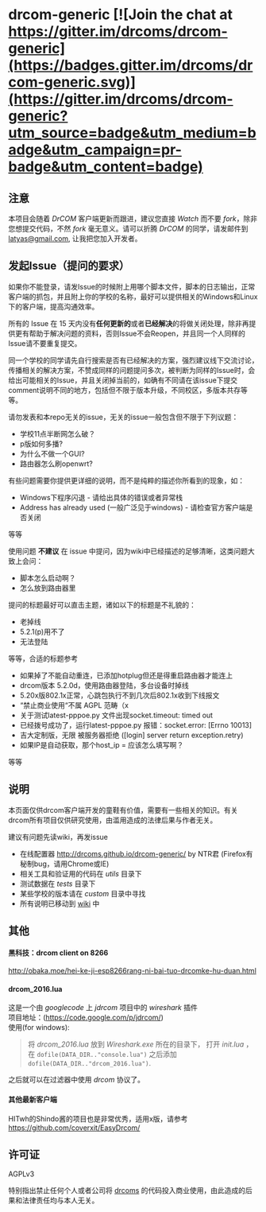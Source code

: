 # drcom-generic [![Join the chat at https://gitter.im/drcoms/drcom-generic](https://badges.gitter.im/drcoms/drcom-generic.svg)](https://gitter.im/drcoms/drcom-generic?utm_source=badge&utm_medium=badge&utm_campaign=pr-badge&utm_content=badge)

## 注意

本项目会随着 *DrCOM* 客户端更新而跟进，建议您直接 *Watch* 而不要 *fork*，除非您想提交代码，不然 *fork* 毫无意义。请可以折腾 *DrCOM* 的同学，请发邮件到 latyas@gmail.com, 让我把您加入开发者。

## 发起Issue（提问的要求）
如果你不能登录，请发Issue的时候附上用哪个脚本文件，脚本的日志输出，正常客户端的抓包，并且附上你的学校的名称，最好可以提供相关的Windows和Linux下的客户端，提高沟通效率。

所有的 Issue 在 15 天内没有**任何更新的**或者**已经解决**的将做关闭处理，除非再提供更有帮助于解决问题的资料，否则Issue不会Reopen，并且同一个人同样的Issue请不要重复提交。

同一个学校的同学请先自行搜索是否有已经解决的方案，强烈建议线下交流讨论，传播相关的解决方案，不赞成同样的问题提问多次，被判断为同样的Issue时，会给出可能相关的Issue，并且关闭掉当前的，如确有不同请在该issue下提交comment说明不同的地方，包括但不限于版本升级，不同校区，多版本共存等等。

请勿发表和本repo无关的issue，无关的issue一般包含但不限于下列议题：

* 学校11点半断网怎么破？
* p版如何多播?
* 为什么不做一个GUI?
* 路由器怎么刷openwrt?

有些问题需要你提供更详细的说明，而不是纯粹的描述你所看到的现象，如：

* Windows下程序闪退 - 请给出具体的错误或者异常栈
* Address has already used (一般广泛见于windows) - 请检查官方客户端是否关闭

等等

使用问题 **不建议** 在 issue 中提问，因为wiki中已经描述的足够清晰，这类问题大致上会问：

* 脚本怎么启动啊？
* 怎么放到路由器里

提问的标题最好可以直击主题，诸如以下的标题是不礼貌的：

* 老掉线
* 5.2.1(p)用不了
* 无法登陆

等等，合适的标题参考

* 如果掉了不能自动重连，已添加hotplug但还是得重启路由器才能连上
* drcom版本 5.2.0d，使用路由器登陆，多台设备时掉线
* 5.20x版802.1x正常，心跳包执行不到几次后802.1x收到下线报文
* “禁止商业使用“不属 AGPL 范畴（x
* 关于测试latest-pppoe.py 文件出现socket.timeout: timed out
* 已经拨号成功了，运行latest-pppoe.py 报错：socket.error: [Errno 10013]
* 吉大定制版，无限 被服务器拒绝 ([login] server return exception.retry)
* 如果IP是自动获取，那个host_ip = 应该怎么填写啊？

等等

## 说明
本页面仅供drcom客户端开发的童鞋有价值，需要有一些相关的知识。有关drcom所有项目仅供研究使用，由滥用造成的法律后果与作者无关。

建议有问题先读wiki，再发issue

* 在线配置器 http://drcoms.github.io/drcom-generic/ by NTR君 (Firefox有秘制bug，请用Chrome或IE)
* 相关工具和验证用的代码在 *utils* 目录下
* 测试数据在 *tests* 目录下
* 某些学校的版本请在 *custom* 目录中寻找
* 所有说明已移动到 [wiki](https://github.com/drcoms/generic/wiki) 中

## 其他
#### 黑科技：drcom client on 8266
<http://obaka.moe/hei-ke-ji-esp8266rang-ni-bai-tuo-drcomke-hu-duan.html>

#### drcom_2016.lua
这是一个由 *googlecode* 上 *jdrcom* 项目中的 *wireshark* 插件 <br>
项目地址：(https://code.google.com/p/jdrcom/) <br>
使用(for windows):
> 将 *drcom_2016.lua* 放到 *Wireshark.exe* 所在的目录下， 打开 *init.lua* ，在 `dofile(DATA_DIR.."console.lua")` 之后添加 `dofile(DATA_DIR.."drcom_2016.lua")`.

之后就可以在过滤器中使用 *drcom* 协议了。

#### 其他最新客户端
HITwh的Shindo酱的项目也是非常优秀，适用x版，请参考 <br>
https://github.com/coverxit/EasyDrcom/

## 许可证

AGPLv3

特别指出禁止任何个人或者公司将 [drcoms](http://github.com/drcoms/) 的代码投入商业使用，由此造成的后果和法律责任均与本人无关。 
